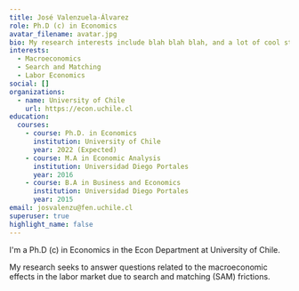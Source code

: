 ```yaml
---
title: José Valenzuela-Álvarez
role: Ph.D (c) in Economics
avatar_filename: avatar.jpg
bio: My research interests include blah blah blah, and a lot of cool stuff
interests:
  - Macroeconomics
  - Search and Matching
  - Labor Economics
social: []
organizations:
  - name: University of Chile
    url: https://econ.uchile.cl
education:
  courses:
    - course: Ph.D. in Economics
      institution: University of Chile
      year: 2022 (Expected)
    - course: M.A in Economic Analysis
      institution: Universidad Diego Portales
      year: 2016
    - course: B.A in Business and Economics
      institution: Universidad Diego Portales
      year: 2015
email: josvalenzu@fen.uchile.cl
superuser: true
highlight_name: false
---
```

I'm a Ph.D (c) in Economics in the Econ Department at University of Chile.

My research seeks to answer questions related to the macroeconomic effects in the labor market due to search and matching (SAM) frictions.
